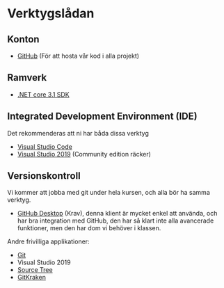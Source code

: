 # Verktygslådan
## Konton
- [GitHub](https://github.com/) (För att hosta vår kod i alla projekt)

## Ramverk

- [.NET core 3.1 SDK](https://dotnet.microsoft.com/download/dotnet-core/)

## Integrated Development Environment (IDE)

Det rekommenderas att ni har båda dissa verktyg

- [Visual Studio Code](https://code.visualstudio.com/)
- [Visual Studio 2019](https://visualstudio.microsoft.com/vs/) (Community edition räcker)

## Versionskontroll
Vi kommer att jobba med git under hela kursen, och alla bör ha samma verktyg.
- [GitHub Desktop](https://desktop.github.com/) (Krav), denna klient är mycket enkel att använda, och har bra integration med GitHub, den har så klart inte alla avancerade funktioner, men den har dom vi behöver i klassen.

Andre frivilliga applikationer:

- [Git](https://git-scm.com/)
- Visual Studio 2019
- [Source Tree](https://www.sourcetreeapp.com/)
- [GitKraken](https://www.gitkraken.com/)



